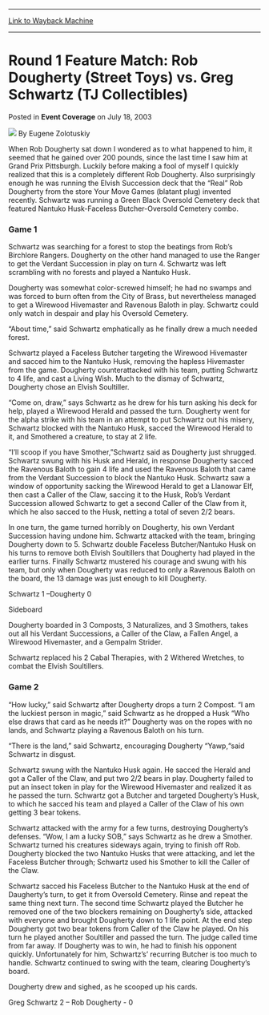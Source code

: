 
---
[Link to Wayback Machine](https://web.archive.org/web/20211028220947/https://magic.wizards.com/en/articles/archive/event-coverage/round-1-feature-match-rob-dougherty-street-toys-vs-greg-schwartz-tj)

[_metadata_:author]:- "Eugene Zolotuskiy"
[_metadata_:description]:- "When Rob Dougherty sat down I wondered as to what happened to him, it seemed that he gained over 200 pounds, since the last time I saw him at Grand Prix Pittsburgh. Luckily before making a fool of myself I quickly realized that this is a completely different Rob Dougherty. Also surprisingly enough he was running the Elvish Succession deck that the “Real” Rob Dougherty from the"
[_metadata_:generator]:- "Drupal 7 (http://drupal.org)"
[_metadata_:node]:- "795291"
[_metadata_:publish_date]:- "2003-07-18"
[_metadata_:source]:- "div-main-content"
[_metadata_:title]:- "Round 1 Feature Match: Rob Dougherty (Street Toys) vs. Greg Schwartz (TJ Collectibles)"
[_metadata_:wayback_capture_timestamp]:- "2021-10-28 22:09:47"
[_metadata_:wayback_raw_url]:- "https://web.archive.org/web/20211028220947id_/https://magic.wizards.com/en/articles/archive/event-coverage/round-1-feature-match-rob-dougherty-street-toys-vs-greg-schwartz-tj"
[_metadata_:wayback_url]:- "https://magic.wizards.com/en/articles/archive/event-coverage/round-1-feature-match-rob-dougherty-street-toys-vs-greg-schwartz-tj"
---


Round 1 Feature Match: Rob Dougherty (Street Toys) vs. Greg Schwartz (TJ Collectibles)
======================================================================================



 Posted in **Event Coverage**
 on July 18, 2003 






![](https://media.magic.wizards.com/styles/auth_small/public/generic-avatar-150_691.png)
By Eugene Zolotuskiy











When Rob Dougherty sat down I wondered as to what happened to him, it seemed that he gained over 200 pounds, since the last time I saw him at Grand Prix Pittsburgh. Luckily before making a fool of myself I quickly realized that this is a completely different Rob Dougherty. Also surprisingly enough he was running the Elvish Succession deck that the “Real” Rob Dougherty from the store Your Move Games (blatant plug) invented recently. Schwartz was running a Green Black Oversold Cemetery deck that featured Nantuko Husk-Faceless Butcher-Oversold Cemetery combo.

### Game 1

Schwartz was searching for a forest to stop the beatings from Rob’s Birchlore Rangers. Dougherty on the other hand managed to use the Ranger to get the Verdant Succession in play on turn 4. Schwartz was left scrambling with no forests and played a Nantuko Husk.

Dougherty was somewhat color-screwed himself; he had no swamps and was forced to burn often from the City of Brass, but nevertheless managed to get a Wirewood Hivemaster and Ravenous Baloth in play. Schwartz could only watch in despair and play his Oversold Cemetery.

“About time,” said Schwartz emphatically as he finally drew a much needed forest. 

Schwartz played a Faceless Butcher targeting the Wirewood Hivemaster and sacced him to the Nantuko Husk, removing the hapless Hivemaster from the game. Dougherty counterattacked with his team, putting Schwartz to 4 life, and cast a Living Wish. Much to the dismay of Schwartz, Dougherty chose an Elvish Soultiller.

“Come on, draw,” says Schwartz as he drew for his turn asking his deck for help, played a Wirewood Herald and passed the turn. Dougherty went for the alpha strike with his team in an attempt to put Schwartz out his misery, Schwartz blocked with the Nantuko Husk, sacced the Wirewood Herald to it, and Smothered a creature, to stay at 2 life.

“I’ll scoop if you have Smother,”Schwartz said as Dougherty just shrugged. Schwartz swung with his Husk and Herald, in response Dougherty sacced the Ravenous Baloth to gain 4 life and used the Ravenous Baloth that came from the Verdant Succession to block the Nantuko Husk. Schwartz saw a window of opportunity sacking the Wirewood Herald to get a Llanowar Elf, then cast a Caller of the Claw, saccing it to the Husk, Rob’s Verdant Succession allowed Schwartz to get a second Caller of the Claw from it, which he also sacced to the Husk, netting a total of seven 2/2 bears.

In one turn, the game turned horribly on Dougherty, his own Verdant Succession having undone him. Schwartz attacked with the team, bringing Dougherty down to 5. Schwartz double Faceless Butcher/Nantuko Husk on his turns to remove both Elvish Soultillers that Dougherty had played in the earlier turns. Finally Schwartz mustered his courage and swung with his team, but only when Dougherty was reduced to only a Ravenous Baloth on the board, the 13 damage was just enough to kill Dougherty. 

Schwartz 1 –Dougherty 0

Sideboard

Dougherty boarded in 3 Composts, 3 Naturalizes, and 3 Smothers, takes out all his Verdant Successions, a Caller of the Claw, a Fallen Angel, a Wirewood Hivemaster, and a Gempalm Strider. 

Schwartz replaced his 2 Cabal Therapies, with 2 Withered Wretches, to combat the Elvish Soultillers.

### Game 2

“How lucky,” said Schwartz after Dougherty drops a turn 2 Compost. “I am the luckiest person in magic,” said Schwartz as he dropped a Husk “Who else draws that card as he needs it?” Dougherty was on the ropes with no lands, and Schwartz playing a Ravenous Baloth on his turn.

“There is the land,” said Schwartz, encouraging Dougherty “Yawp,“said Schwartz in disgust.

Schwartz swung with the Nantuko Husk again. He sacced the Herald and got a Caller of the Claw, and put two 2/2 bears in play. Dougherty failed to put an insect token in play for the Wirewood Hivemaster and realized it as he passed the turn. Schwartz got a Butcher and targeted Dougherty’s Husk, to which he sacced his team and played a Caller of the Claw of his own getting 3 bear tokens.

Schwartz attacked with the army for a few turns, destroying Dougherty’s defenses. “Wow, I am a lucky SOB,” says Schwartz as he drew a Smother. Schwartz turned his creatures sideways again, trying to finish off Rob. Dougherty blocked the two Nantuko Husks that were attacking, and let the Faceless Butcher through; Schwartz used his Smother to kill the Caller of the Claw. 

Schwartz sacced his Faceless Butcher to the Nantuko Husk at the end of Daugherty’s turn, to get it from Oversold Cemetery. Rinse and repeat the same thing next turn. The second time Schwartz played the Butcher he removed one of the two blockers remaining on Dougherty’s side, attacked with everyone and brought Dougherty down to 1 life point. At the end step Dougherty got two bear tokens from Caller of the Claw he played. On his turn he played another Soultiller and passed the turn. The judge called time from far away. If Dougherty was to win, he had to finish his opponent quickly. Unfortunately for him, Schwartz’s’ recurring Butcher is too much to handle. Schwartz continued to swing with the team, clearing Dougherty’s board.

Dougherty drew and sighed, as he scooped up his cards.

Greg Schwartz 2 – Rob Dougherty - 0







